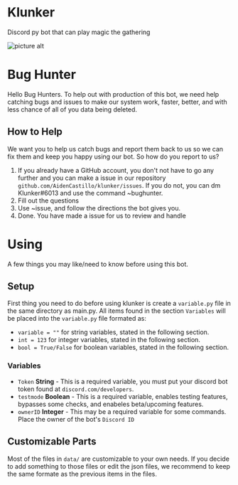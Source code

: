 # Klunker
Discord py bot that can play magic the gathering

![picture alt](http://via.placeholder.com/200x150 "Title is optional")

# Bug Hunter
Hello Bug Hunters. To help out with production of this bot, we need help catching bugs and issues to make our system work, faster, better, and with less chance of all of you data being deleted.
## How to Help
We want you to help us catch bugs and report them back to us so we can fix them and keep you happy using our bot. So how do you report to us?

1. If you already have a GitHub account, you don't not have to go any further and you can make a issue in our repository `github.com/AidenCastillo/klunker/issues`. If you do not, you can dm Klunker#6013 and use the command ~bughunter.
2. Fill out the questions
3. Use ~issue, and follow the directions the bot gives you.
4. Done. You have made a issue for us to review and handle

# Using
A few things you may like/need to know before using this bot.

## Setup
First thing you need to do before using klunker is create a `variable.py` file in the same directory as main.py. All items found in the section `Variables` will be placed into the `variable.py` file formated as:

* `variable = ""` for string variables, stated in the following section.
* `int = 123` for integer variables, stated in the following section.
* `bool = True/False` for boolean variables, stated in the following section.

### Variables
* `Token` **String** - This is a required variable, you must put your discord bot token found at `discord.com/developers`.
* `testmode` **Boolean** - This is a required variable, enables testing features, bypasses some checks, and enabeles beta/upcoming features.
* `ownerID` **Integer** - This may be a required variable for some commands. Place the owner of the bot's `Discord ID`

## Customizable Parts
Most of the files in `data/` are customizable to your own needs. If you decide to add something to those files or edit the json files, we recommend to keep the same formate as the previous items in the files.

